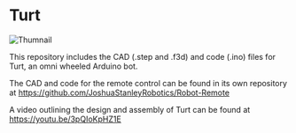 # Turt
![Thumnail](https://github.com/user-attachments/assets/710c996e-4d52-4472-b663-7b8efb9fe87c)

This repository includes the CAD (.step and .f3d) and code (.ino) files for Turt, an omni wheeled Arduino bot.

The CAD and code for the remote control can be found in its own repository at https://github.com/JoshuaStanleyRobotics/Robot-Remote

A video outlining the design and assembly of Turt can be found at https://youtu.be/3pQIoKpHZ1E
